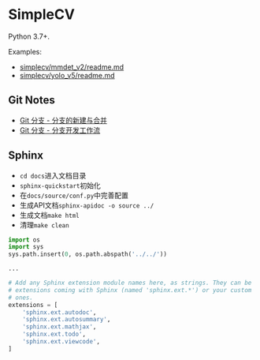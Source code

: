 # SimpleCV

Python 3.7+.

Examples:

* [simplecv/mmdet_v2/readme.md](https://github.com/flystarhe/SimpleCV/tree/main/simplecv/mmdet_v2)
* [simplecv/yolo_v5/readme.md](https://github.com/flystarhe/SimpleCV/tree/main/simplecv/yolo_v5)

## Git Notes

* [Git 分支 - 分支的新建与合并](https://git-scm.com/book/zh/v2/Git-%E5%88%86%E6%94%AF-%E5%88%86%E6%94%AF%E7%9A%84%E6%96%B0%E5%BB%BA%E4%B8%8E%E5%90%88%E5%B9%B6)
* [Git 分支 - 分支开发工作流](https://git-scm.com/book/zh/v2/Git-%E5%88%86%E6%94%AF-%E5%88%86%E6%94%AF%E5%BC%80%E5%8F%91%E5%B7%A5%E4%BD%9C%E6%B5%81)

## Sphinx
* `cd docs`进入文档目录
* `sphinx-quickstart`初始化
* 在`docs/source/conf.py`中完善配置
* 生成API文档`sphinx-apidoc -o source ../`
* 生成文档`make html`
* 清理`make clean`

```python
import os
import sys
sys.path.insert(0, os.path.abspath('../../'))

...

# Add any Sphinx extension module names here, as strings. They can be
# extensions coming with Sphinx (named 'sphinx.ext.*') or your custom
# ones.
extensions = [
    'sphinx.ext.autodoc',
    'sphinx.ext.autosummary',
    'sphinx.ext.mathjax',
    'sphinx.ext.todo',
    'sphinx.ext.viewcode',
]
```

